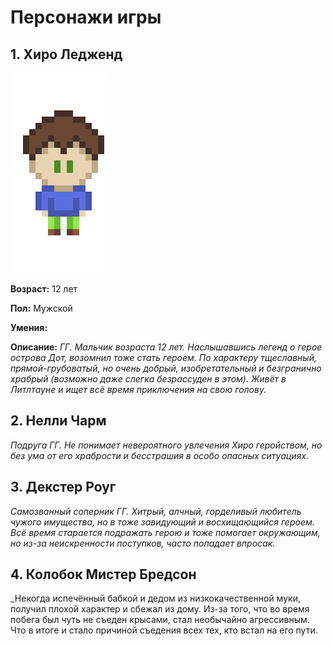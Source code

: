 # Персонажи игры

## 1. Хиро Ледженд
![Главный герой игры](images/hero.png "Hero")  

**Возраст:** 12 лет

**Пол:** Мужской

**Умения:** 



**Описание:** _ГГ. Мальчик возраста 12 лет. Наслышавшись легенд о герое острова Дот, возомнил тоже стать героем. По характеру тщеславный, прямой-грубоватый, но очень добрый, изобретательный и безгранично храбрый (возможно даже слегка безрассуден в этом). Живёт в Литлтауне и ищет всё время приключения на свою голову._  

## 2. Нелли Чарм
_Подруга ГГ. Не понимает невероятного увлечения Хиро геройством, но без ума от его храбрости и бесстрашия в особо опасных ситуациях._  
## 3. Декстер Роуг
_Самозванный соперник ГГ. Хитрый, алчный, горделивый любитель чужого имущества, но в тоже завидующий и восхищающийся героем. Всё время старается подражать герою и тоже помогает окружающим, но из-за неискренности поступков, часто попадает впросак._  
## 4. Колобок Мистер Бредсон
_Некогда испечённый бабкой и дедом из низкокачественной муки, получил плохой характер и сбежал из дому. Из-за того, что во время побега был чуть не съеден крысами, стал необычайно агрессивным. Что в итоге и стало причиной съедения всех тех, кто встал на его пути.


